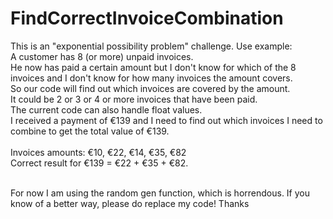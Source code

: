 # FindCorrectInvoiceCombination

This is an "exponential possibility problem" challenge.
Use example: <br>
A customer has 8 (or more) unpaid invoices.<br>
He now has paid a certain amount but I don't know for which of the 8 invoices 
and I don't know for how many invoices the amount covers.<br>
So our code will find out which invoices are covered by the amount.<br>
It could be 2 or 3 or 4 or more invoices that have been paid.<br>
The current code can also handle float values.<br>
I received a payment of €139 and I need to find out which invoices I need to combine to get the total value of €139.<br><br>
Invoices amounts: €10, €22, €14, €35, €82<br>
Correct result for €139 =  €22 + €35 + €82.<br><br>

For now I am using the random gen function, which is horrendous. If you know of a better way, please do replace my code!
Thanks
